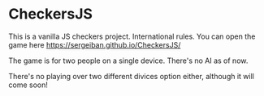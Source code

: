 # CheckersJS
This is a vanilla JS checkers project.
International rules.
You can open the game here https://sergeiban.github.io/CheckersJS/

The game is for two people on a single device.
There's no AI as of now.

There's no playing over two different divices option either, although it will come soon!
